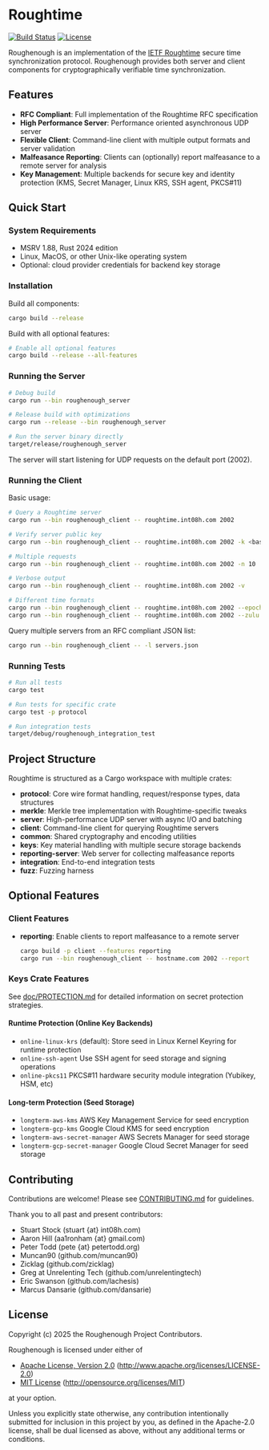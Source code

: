 # Roughtime

[![Build Status](https://github.com/int08h/roughenough/actions/workflows/rust.yml/badge.svg)](https://github.com/int08h/roughenough/actions/workflows/rust.yml)
[![License](https://img.shields.io/badge/license-Apache%202.0%20OR%20MIT-blue.svg)](LICENSE-APACHE)

Roughenough is an implementation of the [IETF Roughtime](https://datatracker.ietf.org/doc/draft-ietf-ntp-roughtime/) 
secure time synchronization protocol. Roughenough provides both server and client components for cryptographically 
verifiable time synchronization.

## Features

- **RFC Compliant**: Full implementation of the Roughtime RFC specification
- **High Performance Server**: Performance oriented asynchronous UDP server 
- **Flexible Client**: Command-line client with multiple output formats and server validation
- **Malfeasance Reporting**: Clients can (optionally) report malfeasance to a remote server for analysis
- **Key Management**: Multiple backends for secure key and identity protection (KMS, Secret Manager, Linux KRS, 
  SSH agent, PKCS#11)

## Quick Start

### System Requirements

- MSRV 1.88, Rust 2024 edition 
- Linux, MacOS, or other Unix-like operating system
- Optional: cloud provider credentials for backend key storage

### Installation

Build all components:

```bash
cargo build --release
```

Build with all optional features:

```bash
# Enable all optional features
cargo build --release --all-features 
```

### Running the Server

```bash
# Debug build
cargo run --bin roughenough_server

# Release build with optimizations
cargo run --release --bin roughenough_server

# Run the server binary directly
target/release/roughenough_server
```

The server will start listening for UDP requests on the default port (2002).

### Running the Client

Basic usage:

```bash
# Query a Roughtime server
cargo run --bin roughenough_client -- roughtime.int08h.com 2002

# Verify server public key
cargo run --bin roughenough_client -- roughtime.int08h.com 2002 -k <base64-or-hex-key>

# Multiple requests
cargo run --bin roughenough_client -- roughtime.int08h.com 2002 -n 10

# Verbose output
cargo run --bin roughenough_client -- roughtime.int08h.com 2002 -v

# Different time formats
cargo run --bin roughenough_client -- roughtime.int08h.com 2002 --epoch  # Unix timestamp
cargo run --bin roughenough_client -- roughtime.int08h.com 2002 --zulu   # ISO 8601 UTC
```

Query multiple servers from an RFC compliant JSON list:

```bash
cargo run --bin roughenough_client -- -l servers.json
```

### Running Tests

```bash
# Run all tests
cargo test

# Run tests for specific crate
cargo test -p protocol

# Run integration tests
target/debug/roughenough_integration_test
```

## Project Structure

Roughtime is structured as a Cargo workspace with multiple crates:

- **protocol**: Core wire format handling, request/response types, data structures
- **merkle**: Merkle tree implementation with Roughtime-specific tweaks
- **server**: High-performance UDP server with async I/O and batching
- **client**: Command-line client for querying Roughtime servers
- **common**: Shared cryptography and encoding utilities
- **keys**: Key material handling with multiple secure storage backends
- **reporting-server**: Web server for collecting malfeasance reports
- **integration**: End-to-end integration tests
- **fuzz**: Fuzzing harness

## Optional Features

### Client Features

- **reporting**: Enable clients to report malfeasance to a remote server
  ```bash
  cargo build -p client --features reporting
  cargo run --bin roughenough_client -- hostname.com 2002 --report
  ```

### Keys Crate Features

See [doc/PROTECTION.md](doc/PROTECTION.md) for detailed information on secret protection strategies.

#### Runtime Protection (Online Key Backends)

- `online-linux-krs` (default): Store seed in Linux Kernel Keyring for runtime protection
- `online-ssh-agent` Use SSH agent for seed storage and signing operations
- `online-pkcs11` PKCS#11 hardware security module integration (Yubikey, HSM, etc)

#### Long-term Protection (Seed Storage)

- `longterm-aws-kms` AWS Key Management Service for seed encryption
- `longterm-gcp-kms` Google Cloud KMS for seed encryption
- `longterm-aws-secret-manager` AWS Secrets Manager for seed storage
- `longterm-gcp-secret-manager` Google Cloud Secret Manager for seed storage

## Contributing

Contributions are welcome! Please see [CONTRIBUTING.md](CONTRIBUTING.md) for guidelines.

Thank you to all past and present contributors:

* Stuart Stock (stuart {at} int08h.com)
* Aaron Hill (aa1ronham {at} gmail.com)
* Peter Todd (pete {at} petertodd.org)
* Muncan90 (github.com/muncan90)
* Zicklag (github.com/zicklag)
* Greg at Unrelenting Tech (github.com/unrelentingtech)
* Eric Swanson (github.com/lachesis)
* Marcus Dansarie (github.com/dansarie)

## License

Copyright (c) 2025 the Roughenough Project Contributors.

Roughenough is licensed under either of

* [Apache License, Version 2.0](LICENSE-APACHE) (http://www.apache.org/licenses/LICENSE-2.0)
* [MIT License](LICENSE-MIT) (http://opensource.org/licenses/MIT)

at your option.

Unless you explicitly state otherwise, any contribution intentionally submitted for inclusion in this project by you, 
as defined in the Apache-2.0 license, shall be dual licensed as above, without any additional terms or conditions.
